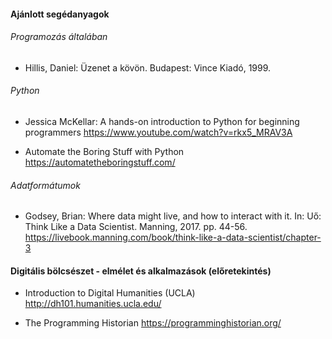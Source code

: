 #### Ajánlott segédanyagok

###### Programozás általában

- Hillis, Daniel: Üzenet a kövön. Budapest: Vince Kiadó, 1999.

###### Python

- Jessica McKellar: A hands-on introduction to Python for beginning programmers
https://www.youtube.com/watch?v=rkx5_MRAV3A

- Automate the Boring Stuff with Python https://automatetheboringstuff.com/

###### Adatformátumok

- Godsey, Brian: Where data might live, and how to interact with it. In: Uő: Think Like a Data Scientist. Manning, 2017. pp. 44-56. https://livebook.manning.com/book/think-like-a-data-scientist/chapter-3

#### Digitális bölcsészet - elmélet és alkalmazások (előretekintés)

- Introduction to Digital Humanities (UCLA) http://dh101.humanities.ucla.edu/

- The Programming Historian https://programminghistorian.org/
